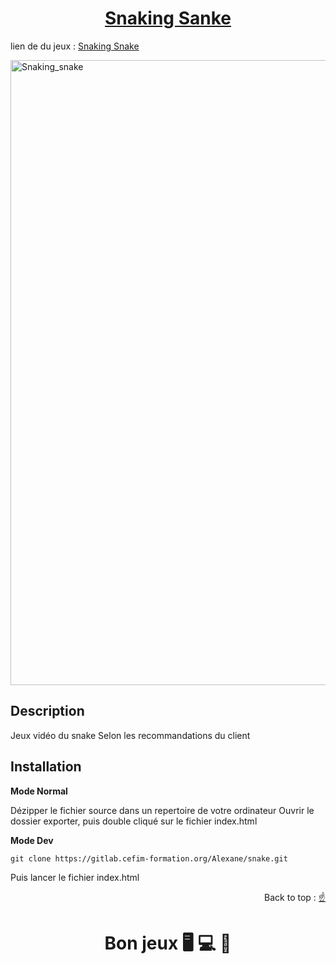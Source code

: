 <div>
  <h1 align="center" position="relative">
    <a  href="https://gitlab.cefim-formation.org/Alexane/snake.git">Snaking Sanke
    </a> 
  </h1> 
</div> 

lien de du jeux : [Snaking Snake](https://snake.alexane-trubert.fr/)

<img width="1000" alt="Snaking_snake" src="https://github.com/armandwadji/Readme-API-AOX/assets/90448006/7e8772e1-11ea-4124-ad62-c9c733c4bcf6">


## Description
Jeux vidéo du snake Selon les recommandations du client

## Installation

**Mode Normal**

Dézipper le fichier source dans un repertoire de votre ordinateur
Ouvrir le dossier exporter, puis double cliqué sur le fichier index.html

**Mode Dev**


```
git clone https://gitlab.cefim-formation.org/Alexane/snake.git
```

Puis lancer le fichier index.html

<p align="right">Back to top :
  <a href="#top">
    ☝
  </a>
</p>

<h1 align="center">Bon jeux 🖥 💻 📱</h1>